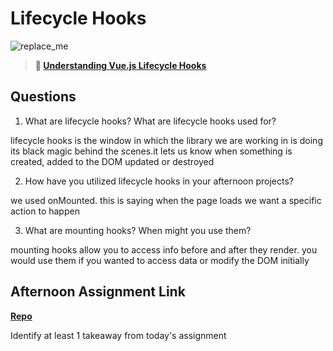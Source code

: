 # Lifecycle Hooks

![replace_me](https://codeworks.blob.core.windows.net/public/assets/img/illustrations/placeholder.svg)

> **📖 [Understanding Vue.js Lifecycle Hooks](https://codeworksacademy.com/fs-student-guide/resources/wk6/03-Vue-Lifecycle-Hooks)**

## Questions

1. What are lifecycle hooks? What are lifecycle hooks used for?

lifecycle hooks is the window in which the library we are working in is doing its black magic behind the scenes.it lets us know when something is created, added to the DOM updated or destroyed

2. How have you utilized lifecycle hooks in your afternoon projects?

we used onMounted. this is saying when the page loads we want a specific action to happen

3. What are mounting hooks? When might you use them?

mounting hooks allow you to access info before and after they render. you would use them if you wanted to access data or modify the DOM initially 
## Afternoon Assignment Link

**[Repo](https://github.com/NikolasLyons/Nasa.git)**

Identify at least 1 takeaway from today's assignment
